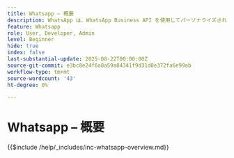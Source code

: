 ```yaml
---
title: Whatsapp – 概要
description: WhatsApp は、WhatsApp Business API を使用してパーソナライズされた対話型メッセージを通じて、企業が顧客を引き付けることができる人気のメッセージング アプリです。Adobe Journey Optimizer内では、WhatsApp は、ユーザーの WhatsApp アカウントに直接配信される、豊富でインタラクティブなマーケティングとカスタマーサービスのメッセージを可能にします。
feature: Whatsapp
role: User, Developer, Admin
level: Beginner
hide: true
index: false
last-substantial-update: 2025-08-22T00:00:00Z
source-git-commit: e3bc8e24f6a8a59a84341f9d31d0e372fa6e99ab
workflow-type: tm+mt
source-wordcount: '43'
ht-degree: 0%

---
```



# Whatsapp – 概要

{{$include /help/_includes/inc-whatsapp-overview.md}}
